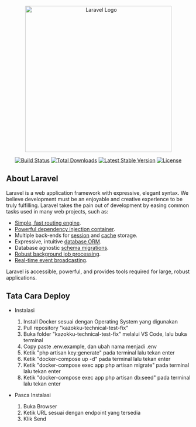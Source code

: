 <p align="center"><a href="https://laravel.com" target="_blank"><img src="https://raw.githubusercontent.com/laravel/art/master/logo-lockup/5%20SVG/2%20CMYK/1%20Full%20Color/laravel-logolockup-cmyk-red.svg" width="400" alt="Laravel Logo"></a></p>

<p align="center">
<a href="https://github.com/laravel/framework/actions"><img src="https://github.com/laravel/framework/workflows/tests/badge.svg" alt="Build Status"></a>
<a href="https://packagist.org/packages/laravel/framework"><img src="https://img.shields.io/packagist/dt/laravel/framework" alt="Total Downloads"></a>
<a href="https://packagist.org/packages/laravel/framework"><img src="https://img.shields.io/packagist/v/laravel/framework" alt="Latest Stable Version"></a>
<a href="https://packagist.org/packages/laravel/framework"><img src="https://img.shields.io/packagist/l/laravel/framework" alt="License"></a>
</p>

## About Laravel

Laravel is a web application framework with expressive, elegant syntax. We believe development must be an enjoyable and creative experience to be truly fulfilling. Laravel takes the pain out of development by easing common tasks used in many web projects, such as:

- [Simple, fast routing engine](https://laravel.com/docs/routing).
- [Powerful dependency injection container](https://laravel.com/docs/container).
- Multiple back-ends for [session](https://laravel.com/docs/session) and [cache](https://laravel.com/docs/cache) storage.
- Expressive, intuitive [database ORM](https://laravel.com/docs/eloquent).
- Database agnostic [schema migrations](https://laravel.com/docs/migrations).
- [Robust background job processing](https://laravel.com/docs/queues).
- [Real-time event broadcasting](https://laravel.com/docs/broadcasting).

Laravel is accessible, powerful, and provides tools required for large, robust applications.

## Tata Cara Deploy

- Instalasi
    1. Install Docker sesuai dengan Operating System yang digunakan
    2. Pull repository "kazokku-technical-test-fix"
    3. Buka folder "kazokku-technical-test-fix" melalui VS Code, lalu buka terminal
    4. Copy paste .env.example, dan ubah nama menjadi .env
    5. Ketik "php artisan key:generate" pada terminal lalu tekan enter
    6. Ketik "docker-compose up -d" pada terminal lalu tekan enter
    7. Ketik "docker-compose exec app php artisan migrate" pada terminal lalu tekan enter
    8. Ketik "docker-compose exec app php artisan db:seed" pada terminal lalu tekan enter

- Pasca Instalasi
    1. Buka Browser
    2. Ketik URL sesuai dengan endpoint yang tersedia
    3. Klik Send 

